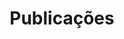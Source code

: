 ---
title: 'Publicações'
content:
    items: '@self.modular'
published: true
hide_git_sync_repo_link: false
hide_hypothesis: false
body_classes: title-h1h2
onpage_menu: false
---